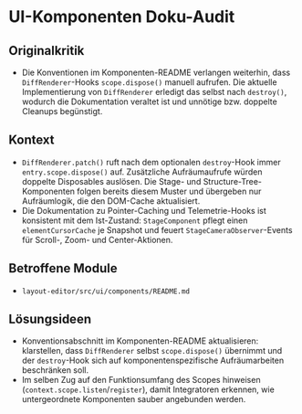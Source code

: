 # UI-Komponenten Doku-Audit

## Originalkritik
- Die Konventionen im Komponenten-README verlangen weiterhin, dass `DiffRenderer`-Hooks `scope.dispose()` manuell aufrufen. Die aktuelle Implementierung von `DiffRenderer` erledigt das selbst nach `destroy()`, wodurch die Dokumentation veraltet ist und unnötige bzw. doppelte Cleanups begünstigt.

## Kontext
- `DiffRenderer.patch()` ruft nach dem optionalen `destroy`-Hook immer `entry.scope.dispose()` auf. Zusätzliche Aufräumaufrufe würden doppelte Disposables auslösen. Die Stage- und Structure-Tree-Komponenten folgen bereits diesem Muster und übergeben nur Aufräumlogik, die den DOM-Cache aktualisiert.
- Die Dokumentation zu Pointer-Caching und Telemetrie-Hooks ist konsistent mit dem Ist-Zustand: `StageComponent` pflegt einen `elementCursorCache` je Snapshot und feuert `StageCameraObserver`-Events für Scroll-, Zoom- und Center-Aktionen.

## Betroffene Module
- `layout-editor/src/ui/components/README.md`

## Lösungsideen
- Konventionsabschnitt im Komponenten-README aktualisieren: klarstellen, dass `DiffRenderer` selbst `scope.dispose()` übernimmt und der `destroy`-Hook sich auf komponentenspezifische Aufräumarbeiten beschränken soll.
- Im selben Zug auf den Funktionsumfang des Scopes hinweisen (`context.scope.listen`/`register`), damit Integratoren erkennen, wie untergeordnete Komponenten sauber angebunden werden.

